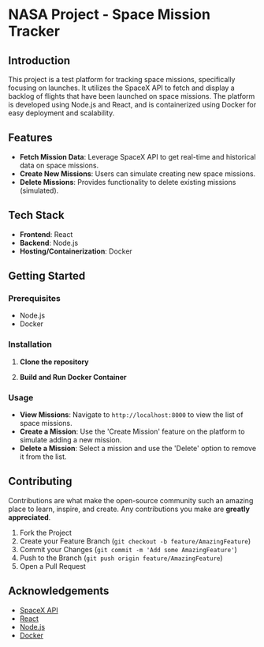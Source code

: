 # NASA Project - Space Mission Tracker

## Introduction

This project is a test platform for tracking space missions, specifically focusing on launches. It utilizes the SpaceX API to fetch and display a backlog of flights that have been launched on space missions. The platform is developed using Node.js and React, and is containerized using Docker for easy deployment and scalability.

## Features

- **Fetch Mission Data**: Leverage SpaceX API to get real-time and historical data on space missions.
- **Create New Missions**: Users can simulate creating new space missions.
- **Delete Missions**: Provides functionality to delete existing missions (simulated).

## Tech Stack

- **Frontend**: React
- **Backend**: Node.js
- **Hosting/Containerization**: Docker

## Getting Started

### Prerequisites

- Node.js
- Docker

### Installation

1. **Clone the repository**

2. **Build and Run Docker Container**


### Usage

- **View Missions**: Navigate to `http://localhost:8000` to view the list of space missions.
- **Create a Mission**: Use the 'Create Mission' feature on the platform to simulate adding a new mission.
- **Delete a Mission**: Select a mission and use the 'Delete' option to remove it from the list.

## Contributing

Contributions are what make the open-source community such an amazing place to learn, inspire, and create. Any contributions you make are **greatly appreciated**.

1. Fork the Project
2. Create your Feature Branch (`git checkout -b feature/AmazingFeature`)
3. Commit your Changes (`git commit -m 'Add some AmazingFeature'`)
4. Push to the Branch (`git push origin feature/AmazingFeature`)
5. Open a Pull Request


## Acknowledgements

- [SpaceX API](https://api.spacexdata.com)
- [React](https://reactjs.org/)
- [Node.js](https://nodejs.org/)
- [Docker](https://www.docker.com/)
